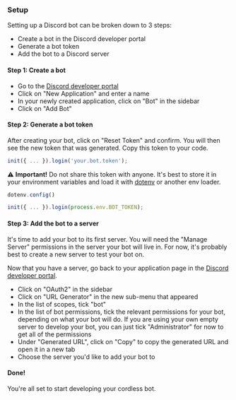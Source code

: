 ### Setup

Setting up a Discord bot can be broken down to 3 steps:

- Create a bot in the Discord developer portal
- Generate a bot token
- Add the bot to a Discord server

#### Step 1: Create a bot

- Go to the [Discord developer portal](https://discord.com/developers/applications)
- Click on "New Application" and enter a name
- In your newly created application, click on "Bot" in the sidebar
- Click on "Add Bot"

#### Step 2: Generate a bot token

After creating your bot, click on "Reset Token" and confirm. You will then see the new token that was generated. Copy this token to your code.

```ts
init({ ... }).login('your.bot.token');
```

⚠️ **Important!** Do not share this token with anyone. It's best to store it in your environment variables and load it with [dotenv](https://github.com/motdotla/dotenv) or another env loader.

```ts
dotenv.config()

init({ ... }).login(process.env.BOT_TOKEN);
```

#### Step 3: Add the bot to a server

It's time to add your bot to its first server. You will need the "Manage Server" permissions in the server your bot will live in. For now, it's probably best to create a new server to test your bot on.

Now that you have a server, go back to your application page in the [Discord developer portal](https://discord.com/developers/applications).

- Click on "OAuth2" in the sidebar
- Click on "URL Generator" in the new sub-menu that appeared
- In the list of scopes, tick "bot"
- In the list of bot permissions, tick the relevant permissions for your bot, depending on what your bot will do. If you are using your own empty server to develop your bot, you can just tick "Administrator" for now to get all of the permissions
- Under "Generated URL", click on "Copy" to copy the generated URL and open it in a new tab
- Choose the server you'd like to add your bot to

#### Done!

You're all set to start developing your cordless bot.
